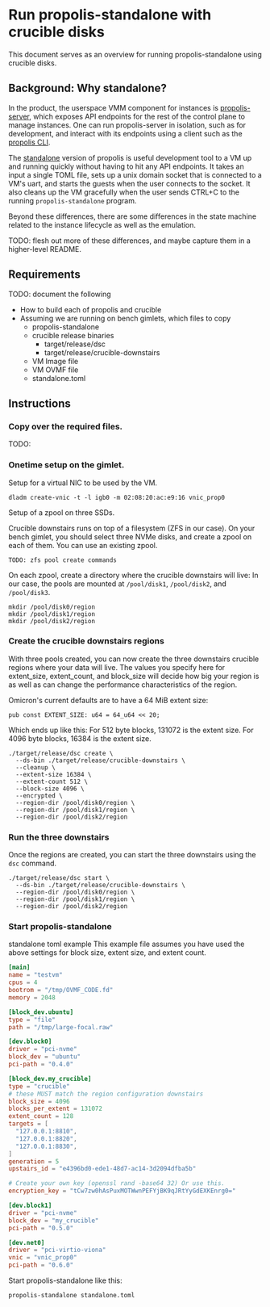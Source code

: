# Run propolis-standalone with crucible disks

This document serves as an overview for running propolis-standalone using
crucible disks.

## Background: Why standalone?

In the product, the userspace VMM component for instances is
[propolis-server](../bin/propolis-server), which exposes API endpoints for the
rest of the control plane to manage instances. One can run propolis-server in
isolation, such as for development, and interact with its endpoints using a
client such as the [propolis CLI](../bin/propolis-cli).


The [standalone](../bin/propolis-standalone) version of propolis is useful
development tool to a VM up and running quickly without having to hit any API
endpoints. It takes an input a single TOML file, sets up a unix domain socket
that is connected to a VM's uart, and starts the guests when the user connects
to the socket. It also cleans up the VM gracefully when the user sends CTRL+C
to the running `propolis-standalone` program.

Beyond these differences, there are some differences in the state machine
related to the instance lifecycle as well as the emulation.

TODO: flesh out more of these differences, and maybe capture them in a
higher-level README.

## Requirements

TODO: document the following

- How to build each of propolis and crucible
- Assuming we are running on bench gimlets, which files to copy
  * propolis-standalone
  * crucible release binaries
    - target/release/dsc
    - target/release/crucible-downstairs
  * VM Image file
  * VM OVMF file
  * standalone.toml

## Instructions

### Copy over the required files.

TODO:

### Onetime setup on the gimlet.

Setup for a virtual NIC to be used by the VM.

```
dladm create-vnic -t -l igb0 -m 02:08:20:ac:e9:16 vnic_prop0
```

Setup of a zpool on three SSDs.

Crucible downstairs runs on top of a filesystem (ZFS in our case).
On your bench gimlet, you should select three NVMe disks, and create a zpool
on each of them.  You can use an existing zpool.

```
TODO: zfs pool create commands
```

On each zpool, create a directory where the crucible downstairs will live:
In our case, the pools are mounted at `/pool/disk1`, `/pool/disk2`, and
`/pool/disk3`.

```
mkdir /pool/disk0/region
mkdir /pool/disk1/region
mkdir /pool/disk2/region
```

### Create the crucible downstairs regions

With three pools created, you can now create the three downstairs crucible
regions where your data will live.  The values you specify here for
extent_size, extent_count, and block_size will decide how big your region
is as well as can change the performance characteristics of the region.

Omicron's current defaults are to have a 64 MiB extent size:
```
pub const EXTENT_SIZE: u64 = 64_u64 << 20;
```

Which ends up like this:
For 512 byte blocks, 131072 is the extent size.
For 4096 byte blocks, 16384 is the extent size.

```
./target/release/dsc create \
  --ds-bin ./target/release/crucible-downstairs \
  --cleanup \
  --extent-size 16384 \
  --extent-count 512 \
  --block-size 4096 \
  --encrypted \
  --region-dir /pool/disk0/region \
  --region-dir /pool/disk1/region \
  --region-dir /pool/disk2/region
```

### Run the three downstairs

Once the regions are created, you can start the three downstairs using the
`dsc` command.

```
./target/release/dsc start \
  --ds-bin ./target/release/crucible-downstairs \
  --region-dir /pool/disk0/region \
  --region-dir /pool/disk1/region \
  --region-dir /pool/disk2/region
```

### Start propolis-standalone

standalone toml example
This example file assumes you have used the above settings for block
size, extent size, and extent count.

```toml
[main]
name = "testvm"
cpus = 4
bootrom = "/tmp/OVMF_CODE.fd"
memory = 2048

[block_dev.ubuntu]
type = "file"
path = "/tmp/large-focal.raw"

[dev.block0]
driver = "pci-nvme"
block_dev = "ubuntu"
pci-path = "0.4.0"

[block_dev.my_crucible]
type = "crucible"
# these MUST match the region configuration downstairs
block_size = 4096
blocks_per_extent = 131072
extent_count = 128
targets = [
  "127.0.0.1:8810",
  "127.0.0.1:8820",
  "127.0.0.1:8830",
]
generation = 5
upstairs_id = "e4396bd0-ede1-48d7-ac14-3d2094dfba5b"

# Create your own key (openssl rand -base64 32) Or use this.
encryption_key = "tCw7zw0hAsPuxMOTWwnPEFYjBK9qJRtYyGdEXKEnrg0="

[dev.block1]
driver = "pci-nvme"
block_dev = "my_crucible"
pci-path = "0.5.0"

[dev.net0]
driver = "pci-virtio-viona"
vnic = "vnic_prop0"
pci-path = "0.6.0"
```

Start propolis-standalone like this:

```
propolis-standalone standalone.toml
```
